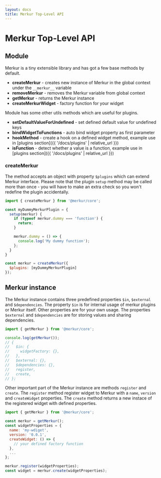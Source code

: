 ```yaml
---
layout: docs
title: Merkur Top-Level API
---
```


# Merkur Top-Level API

## Module

Merkur is a tiny extensible library and has got a few base methods by default.

- **createMerkur** - creates new instance of Merkur in the global context under the `__merkur__` variable
- **removeMerkur** - removes the Merkur variable from global context
- **getMerkur** - returns the Merkur instance
- **createMerkurWidget** - factory function for your widget

Module has some other utils methods which are useful for plugins.

- **setDefaultValueForUndefined** - set defined default value for undefined keys
- **bindWidgetToFunctions** - auto bind widget property as first parameter
- **hookMethod** - create a hook on a defined widget method, example use in [plugins section]({{ '/docs/plugins' | relative_url }})
- **isFunction** - detect whether a value is a function, example use in [plugins section]({{ '/docs/plugins' | relative_url }})

### createMerkur

The method accepts an object with property `$plugins` which can extend Merkur interface. Please note that the plugin `setup` method may be called more than once - you will have to make an extra check so you won't redefine the plugin accidentally.

```javascript
import { createMerkur } from '@merkur/core';

const myDummyMerkurPlugin = {
  setup(merkur) {
    if (typeof merkur.dummy === 'function') {
      return;
    }

    merkur.dummy = () => {
      console.log('My dummy function');
    };
  }
}

const merkur = createMerkur({
  $plugins: [myDummyMerkurPlugin]
});

```

## Merkur instance

The Merkur instance contains three predefined properties `$in`, `$external` and `$dependencies`. The property `$in` is for internal usage of merkur plugins or Merkur itself. Other properties are for your own usage. The properties `$external` and `$dependencies` are for storing values and sharing dependencies.

```javascript
import { getMerkur } from '@merkur/core';

console.log(getMerkur());
// {
//   $in: {
//     widgetFactory: {},
//   },
//   $external: {},
//   $dependencies: {},
//   register,
//   create,
// };
```

Other important part of the Merkur instance are methods `register` and `create`. The `register` method register widget to Merkur with a `name`, `version` and `createWidget` properties. The `create` method returns a new instace of the registered widget with defined properties.

```javascript
import { getMerkur } from '@merkur/core';

const merkur = getMerkur();
const widgetProperties = {
  name: 'my-wdiget',
  version: '0.0.1',
  createWidget: () => {
    // your defined factory function
  },
  ...
};

merkur.register(widgetProperties);
const widget = merkur.create(widgetProperties);
```